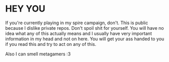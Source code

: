 # HEY YOU

If you're currently playing in my spire campaign, don't. This is public because I dislike private repos. Don't spoil shit for yourself. 
You will have no idea what any of this actually means and I usually have very important information in my head and not on here. 
You will get your ass handed to you if you read this and try to act on any of this.

Also I can smell metagamers :3
